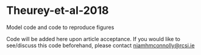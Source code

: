 # Theurey-et-al-2018
Model code and code to reproduce figures

Code will be added here upon article acceptance.
If you would like to see/discuss this code beforehand, please contact niamhmconnolly@rcsi.ie
